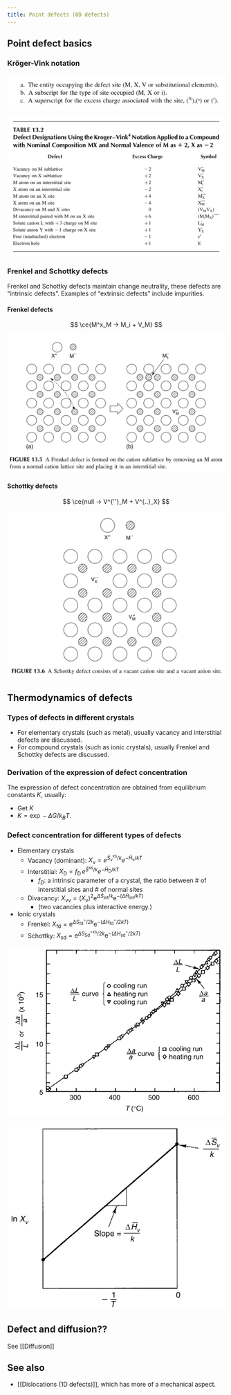 ```yaml
---
title: Point defects (0D defects)
---
```



## Point defect basics

### Kröger-Vink notation

![Defect notations in Kroger-Vink notation. via Dehoff (p.473)](Untitled.png)

![Defect notations in Kroger-Vink notation. via Dehoff (p.474) (X atom on M site is wrong, should be $\ce{X^{''''}_M}$)](Untitled%201.png)

### Frenkel and Schottky defects

Frenkel and Schottky defects maintain change neutrality, these defects are “intrinsic defects”. Examples of “extrinsic defects” include impurities.

#### Frenkel defects

$$
\ce{M^x_M -> M_i + V_M}
$$

![Frenkel defect via Dehoff (p.475)](Untitled%202.png)

#### Schottky defects

$$
\ce{null -> V^{''}_M + V^{..}_X}
$$

![Schottky defect via Dehoff. (p.478)](Untitled%203.png)

## Thermodynamics of defects

### Types of defects in different crystals

- For elementary crystals (such as metal), usually vacancy and interstitial defects are discussed.
- For compound crystals (such as ionic crystals), usually Frenkel and Schottky defects are discussed.

### Derivation of the expression of defect concentration

The expression of defect concentration are obtained from equilibrium constants $K$, usually:

- Get $K$
- $K = \exp -\Delta G / k_BT$.

### Defect concentration for different types of defects

- Elementary crystals
    - Vacancy (dominant): $X_{\mathrm{v}}=e^{\bar S_\mathrm{v}^{\mathrm{xs}} / k} e^{-\bar{H}_\mathrm{v} / k T}$
    - Interstitial: $X_{\mathrm{D}}=f_{\mathrm{D}}\,e^{\bar S^{\mathrm{xs}} / k} e^{-\bar{H}_{\mathrm{D}} / k T}$
        - $f_D$: a intrinsic parameter of a crystal, the ratio between # of interstitial sites and # of normal sites
    - Divacancy: $X_{\mathrm{vv}}=\left(X_{\mathrm{v}}\right)^{2} \mathrm{e}^{\Delta \bar{S}_\text{int} / k} \mathrm{e}^{-\left(\Delta \bar{H}_\text {int} / k T\right)}$
        - (two vacancies plus interactive energy.)
- Ionic crystals
    - Frenkel: $X_{\mathrm{fd}}=\mathrm{e}^{\Delta S_{\mathrm{fd}}^{\circ} / 2 k} \mathrm{e}^{-\left(\Delta H_{\mathrm{fd}}^{\circ} / 2 k T\right)}$
    - Schottky: $X_{\mathrm{sd}}=\mathrm{e}^{\Delta S_{\mathrm{Sd}}^{\circ \mathrm{xs}} / 2 k} \mathrm{e}^{-\left(\Delta H_{\mathrm{sd}}^{\circ} / 2 k T\right)}$

![Direct Measurement of vacancy concentration. $\Delta L / L$ are obtained from macroscopic measurements of crystal size, $\Delta a / a$ obtained from microscopic measurements (XRD) of atomic distance. Difference indicates vacancy concentration. via Dehoff (p.460)](Untitled%204.png)

![Vacancy concentration as function of T. via Dehoff (p.470)](Untitled%205.png)

## Defect and diffusion??

See [[Diffusion]]

## See also

- [[Dislocations (1D defects)]], which has more of a mechanical aspect.
